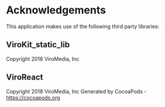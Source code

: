 # Acknowledgements
This application makes use of the following third party libraries:

## ViroKit_static_lib

Copyright 2018 ViroMedia, Inc

## ViroReact

Copyright 2018 ViroMedia, Inc
Generated by CocoaPods - https://cocoapods.org
